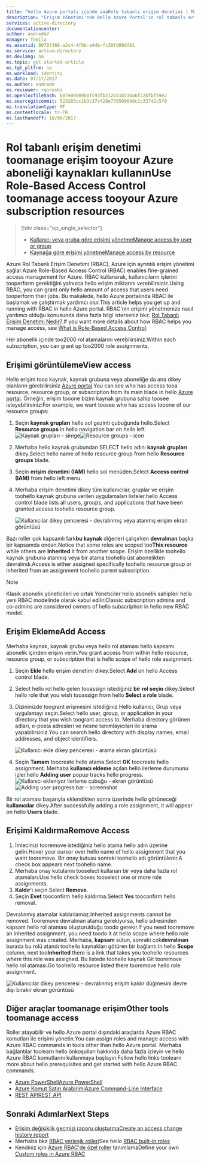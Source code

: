 ```yaml
---
title: "hello Azure portalı içinde aaaRole tabanlı erişim denetimi | Microsoft Docs"
description: "Erişim Yönetimi'nde hello Azure Portal'ın rol tabanlı erişim denetimi ile çalışmaya başlayın. Rol atamaları tooassign izinleri tooyour kaynağı kullanın."
services: active-directory
documentationcenter: 
author: andredm7
manager: femila
ms.assetid: 8078f366-a2c4-4fbb-a44b-fc39fd89df81
ms.service: active-directory
ms.devlang: na
ms.topic: get-started-article
ms.tgt_pltfrm: na
ms.workload: identity
ms.date: 07/17/2017
ms.author: andredm
ms.reviewer: rqureshi
ms.openlocfilehash: b87e00089b0fc93fb212b318330a6f22bfbf59e2
ms.sourcegitcommit: 523283cc1b3c37c428e77850964dc1c33742c5f0
ms.translationtype: MT
ms.contentlocale: tr-TR
ms.lasthandoff: 10/06/2017
---
```

# <a name="use-role-based-access-control-toomanage-access-tooyour-azure-subscription-resources"></a><span data-ttu-id="a4331-104">Rol tabanlı erişim denetimi toomanage erişim tooyour Azure aboneliği kaynakları kullanın</span><span class="sxs-lookup"><span data-stu-id="a4331-104">Use Role-Based Access Control toomanage access tooyour Azure subscription resources</span></span>
> [!div class="op_single_selector"]
> * [<span data-ttu-id="a4331-105">Kullanıcı veya gruba göre erişimi yönetme</span><span class="sxs-lookup"><span data-stu-id="a4331-105">Manage access by user or group</span></span>](role-based-access-control-manage-assignments.md)
> * [<span data-ttu-id="a4331-106">Kaynağa göre erişimi yönetme</span><span class="sxs-lookup"><span data-stu-id="a4331-106">Manage access by resource</span></span>](role-based-access-control-configure.md)

<span data-ttu-id="a4331-107">Azure Rol Tabanlı Erişim Denetimi (RBAC), Azure için ayrıntılı erişim yönetimi sağlar.</span><span class="sxs-lookup"><span data-stu-id="a4331-107">Azure Role-Based Access Control (RBAC) enables fine-grained access management for Azure.</span></span> <span data-ttu-id="a4331-108">RBAC kullanarak, kullanıcıların işlerini tooperform gerektiğini yalnızca hello erişim miktarını verebilirsiniz.</span><span class="sxs-lookup"><span data-stu-id="a4331-108">Using RBAC, you can grant only hello amount of access that users need tooperform their jobs.</span></span> <span data-ttu-id="a4331-109">Bu makalede, hello Azure portalında RBAC ile başlamak ve çalıştırmak yardımcı olur.</span><span class="sxs-lookup"><span data-stu-id="a4331-109">This article helps you get up and running with RBAC in hello Azure portal.</span></span> <span data-ttu-id="a4331-110">RBAC'nin erişimi yönetmenize nasıl yardımcı olduğu konusunda daha fazla bilgi isterseniz bkz. [Rol Tabanlı Erişim Denetimi Nedir?](role-based-access-control-what-is.md).</span><span class="sxs-lookup"><span data-stu-id="a4331-110">If you want more details about how RBAC helps you manage access, see [What is Role-Based Access Control](role-based-access-control-what-is.md).</span></span>

<span data-ttu-id="a4331-111">Her abonelik içinde too2000 rol atamalarını verebilirsiniz.</span><span class="sxs-lookup"><span data-stu-id="a4331-111">Within each subscription, you can grant up too2000 role assignments.</span></span> 

## <a name="view-access"></a><span data-ttu-id="a4331-112">Erişimi görüntüleme</span><span class="sxs-lookup"><span data-stu-id="a4331-112">View access</span></span>
<span data-ttu-id="a4331-113">Hello erişim tooa kaynak, kaynak grubuna veya aboneliğe da ana dikey olanların görebilirsiniz [Azure portal](https://portal.azure.com).</span><span class="sxs-lookup"><span data-stu-id="a4331-113">You can see who has access tooa resource, resource group, or subscription from its main blade in hello [Azure portal](https://portal.azure.com).</span></span> <span data-ttu-id="a4331-114">Örneğin, erişim tooone bizim kaynak grubuna sahip toosee isteyebilirsiniz:</span><span class="sxs-lookup"><span data-stu-id="a4331-114">For example, we want toosee who has access tooone of our resource groups:</span></span>

1. <span data-ttu-id="a4331-115">Seçin **kaynak grupları** hello sol gezinti çubuğunda hello.</span><span class="sxs-lookup"><span data-stu-id="a4331-115">Select **Resource groups** in hello navigation bar on hello left.</span></span>  
    <span data-ttu-id="a4331-116">![Kaynak grupları - simge](./media/role-based-access-control-configure/resourcegroups_icon.png)</span><span class="sxs-lookup"><span data-stu-id="a4331-116">![Resource groups - icon](./media/role-based-access-control-configure/resourcegroups_icon.png)</span></span>
2. <span data-ttu-id="a4331-117">Merhaba hello kaynak grubundan SELECT hello adını **kaynak grupları** dikey.</span><span class="sxs-lookup"><span data-stu-id="a4331-117">Select hello name of hello resource group from hello **Resource groups** blade.</span></span>
3. <span data-ttu-id="a4331-118">Seçin **erişim denetimi (IAM)** hello sol menüden.</span><span class="sxs-lookup"><span data-stu-id="a4331-118">Select **Access control (IAM)** from hello left menu.</span></span>  
4. <span data-ttu-id="a4331-119">Merhaba erişim denetimi dikey tüm kullanıcılar, gruplar ve erişim toohello kaynak grubuna verilen uygulamaları listeler.</span><span class="sxs-lookup"><span data-stu-id="a4331-119">hello Access control blade lists all users, groups, and applications that have been granted access toohello resource group.</span></span>  
   
    ![Kullanıcılar dikey penceresi - devralınmış veya atanmış erişim ekran görüntüsü](./media/role-based-access-control-configure/view-access.png)

<span data-ttu-id="a4331-121">Bazı roller çok kapsamlı fark**bu kaynak** diğerleri çalışırken **devralınan** başka bir kapsamda ondan.</span><span class="sxs-lookup"><span data-stu-id="a4331-121">Notice that some roles are scoped too**This resource** while others are **Inherited** it from another scope.</span></span> <span data-ttu-id="a4331-122">Erişim özellikle toohello kaynak grubuna atanmış veya bir atama toohello üst abonelikten devralındı.</span><span class="sxs-lookup"><span data-stu-id="a4331-122">Access is either assigned specifically toohello resource group or inherited from an assignment toohello parent subscription.</span></span>

> [!NOTE]
> <span data-ttu-id="a4331-123">Klasik abonelik yöneticileri ve ortak Yöneticiler hello abonelik sahipleri hello yeni RBAC modelinde olarak kabul edilir.</span><span class="sxs-lookup"><span data-stu-id="a4331-123">Classic subscription admins and co-admins are considered owners of hello subscription in hello new RBAC model.</span></span>

## <a name="add-access"></a><span data-ttu-id="a4331-124">Erişim Ekleme</span><span class="sxs-lookup"><span data-stu-id="a4331-124">Add Access</span></span>
<span data-ttu-id="a4331-125">Merhaba kaynak, kaynak grubu veya hello rol ataması hello kapsamı abonelik içinden erişim verin.</span><span class="sxs-lookup"><span data-stu-id="a4331-125">You grant access from within hello resource, resource group, or subscription that is hello scope of hello role assignment.</span></span>

1. <span data-ttu-id="a4331-126">Seçin **Ekle** hello erişim denetimi dikey.</span><span class="sxs-lookup"><span data-stu-id="a4331-126">Select **Add** on hello Access control blade.</span></span>  
2. <span data-ttu-id="a4331-127">Select hello rol hello gelen tooassign istediğiniz **bir rol seçin** dikey.</span><span class="sxs-lookup"><span data-stu-id="a4331-127">Select hello role that you wish tooassign from hello **Select a role** blade.</span></span>
3. <span data-ttu-id="a4331-128">Dizininizde toogrant erişmesini istediğiniz Hello kullanıcı, Grup veya uygulamayı seçin.</span><span class="sxs-lookup"><span data-stu-id="a4331-128">Select hello user, group, or application in your directory that you wish toogrant access to.</span></span> <span data-ttu-id="a4331-129">Merhaba directory görünen adları, e-posta adresleri ve nesne tanımlayıcıları ile arama yapabilirsiniz.</span><span class="sxs-lookup"><span data-stu-id="a4331-129">You can search hello directory with display names, email addresses, and object identifiers.</span></span>  
   
    ![Kullanıcı ekle dikey penceresi - arama ekran görüntüsü](./media/role-based-access-control-configure/grant-access2.png)
4. <span data-ttu-id="a4331-131">Seçin **Tamam** toocreate hello atama.</span><span class="sxs-lookup"><span data-stu-id="a4331-131">Select **OK** toocreate hello assignment.</span></span> <span data-ttu-id="a4331-132">Merhaba **kullanıcı ekleme** açılan hello ilerleme durumunu izler.</span><span class="sxs-lookup"><span data-stu-id="a4331-132">hello **Adding user** popup tracks hello progress.</span></span>  
    <span data-ttu-id="a4331-133">![Kullanıcı ekleniyor ilerleme çubuğu - ekran görüntüsü](./media/role-based-access-control-configure/addinguser_popup.png)</span><span class="sxs-lookup"><span data-stu-id="a4331-133">![Adding user progress bar - screenshot](./media/role-based-access-control-configure/addinguser_popup.png)</span></span>

<span data-ttu-id="a4331-134">Bir rol ataması başarıyla eklendikten sonra üzerinde hello görüneceği **kullanıcılar** dikey.</span><span class="sxs-lookup"><span data-stu-id="a4331-134">After successfully adding a role assignment, it will appear on hello **Users** blade.</span></span>

## <a name="remove-access"></a><span data-ttu-id="a4331-135">Erişimi Kaldırma</span><span class="sxs-lookup"><span data-stu-id="a4331-135">Remove Access</span></span>
1. <span data-ttu-id="a4331-136">İmlecinizi tooremove istediğiniz hello atama hello adın üzerine gelin.</span><span class="sxs-lookup"><span data-stu-id="a4331-136">Hover your cursor over hello name of hello assignment that you want tooremove.</span></span> <span data-ttu-id="a4331-137">Bir onay kutusu sonraki toohello adı görüntülenir.</span><span class="sxs-lookup"><span data-stu-id="a4331-137">A check box appears next toohello name.</span></span>
2. <span data-ttu-id="a4331-138">Merhaba onay kutularını tooselect kullanan bir veya daha fazla rol atamaları.</span><span class="sxs-lookup"><span data-stu-id="a4331-138">Use hello check boxes tooselect one or more role assignments.</span></span>
2. <span data-ttu-id="a4331-139">**Kaldır**’ı seçin.</span><span class="sxs-lookup"><span data-stu-id="a4331-139">Select **Remove**.</span></span>  
3. <span data-ttu-id="a4331-140">Seçin **Evet** tooconfirm hello kaldırma.</span><span class="sxs-lookup"><span data-stu-id="a4331-140">Select **Yes** tooconfirm hello removal.</span></span>

<span data-ttu-id="a4331-141">Devralınmış atamalar kaldırılamaz.</span><span class="sxs-lookup"><span data-stu-id="a4331-141">Inherited assignments cannot be removed.</span></span> <span data-ttu-id="a4331-142">Tooremove devralınan atama gerekiyorsa, hello adresinden kapsam hello rol ataması oluşturulduğu toodo gerekir.</span><span class="sxs-lookup"><span data-stu-id="a4331-142">If you need tooremove an inherited assignment, you need toodo it at hello scope where hello role assignment was created.</span></span> <span data-ttu-id="a4331-143">Merhaba, **kapsam** sütun, sonraki çok**devralınan** burada bu rolü atandı toohello kaynakları götüren bir bağlantı.</span><span class="sxs-lookup"><span data-stu-id="a4331-143">In hello **Scope** column, next too**Inherited** there is a link that takes you toohello resources where this role was assigned.</span></span> <span data-ttu-id="a4331-144">Bu listede toohello kaynak Git tooremove hello rol ataması.</span><span class="sxs-lookup"><span data-stu-id="a4331-144">Go toohello resource listed there tooremove hello role assignment.</span></span>

![Kullanıcılar dikey penceresi - devralınmış erişim kaldır düğmesini devre dışı bırakır ekran görüntüsü](./media/role-based-access-control-configure/remove-access2.png)

## <a name="other-tools-toomanage-access"></a><span data-ttu-id="a4331-146">Diğer araçlar toomanage erişim</span><span class="sxs-lookup"><span data-stu-id="a4331-146">Other tools toomanage access</span></span>
<span data-ttu-id="a4331-147">Roller atayabilir ve hello Azure portal dışındaki araçlarda Azure RBAC komutları ile erişimi yönetin.</span><span class="sxs-lookup"><span data-stu-id="a4331-147">You can assign roles and manage access with Azure RBAC commands in tools other than hello Azure portal.</span></span>  <span data-ttu-id="a4331-148">Merhaba bağlantılar toolearn hello önkoşulları hakkında daha fazla izleyin ve hello Azure RBAC komutlarını kullanmaya başlayın.</span><span class="sxs-lookup"><span data-stu-id="a4331-148">Follow hello links toolearn more about hello prerequisites and get started with hello Azure RBAC commands.</span></span>

* [<span data-ttu-id="a4331-149">Azure PowerShell</span><span class="sxs-lookup"><span data-stu-id="a4331-149">Azure PowerShell</span></span>](role-based-access-control-manage-access-powershell.md)
* [<span data-ttu-id="a4331-150">Azure Komut Satırı Arabirimi</span><span class="sxs-lookup"><span data-stu-id="a4331-150">Azure Command-Line Interface</span></span>](role-based-access-control-manage-access-azure-cli.md)
* [<span data-ttu-id="a4331-151">REST API</span><span class="sxs-lookup"><span data-stu-id="a4331-151">REST API</span></span>](role-based-access-control-manage-access-rest.md)

## <a name="next-steps"></a><span data-ttu-id="a4331-152">Sonraki Adımlar</span><span class="sxs-lookup"><span data-stu-id="a4331-152">Next Steps</span></span>
* [<span data-ttu-id="a4331-153">Erişim değişiklik geçmişi raporu oluşturma</span><span class="sxs-lookup"><span data-stu-id="a4331-153">Create an access change history report</span></span>](role-based-access-control-access-change-history-report.md)
* <span data-ttu-id="a4331-154">Merhaba bkz [RBAC yerleşik rolleri](role-based-access-built-in-roles.md)</span><span class="sxs-lookup"><span data-stu-id="a4331-154">See hello [RBAC built-in roles](role-based-access-built-in-roles.md)</span></span>
* <span data-ttu-id="a4331-155">Kendiniz için [Azure RBAC'de özel roller](role-based-access-control-custom-roles.md) tanımlama</span><span class="sxs-lookup"><span data-stu-id="a4331-155">Define your own [Custom roles in Azure RBAC](role-based-access-control-custom-roles.md)</span></span>

